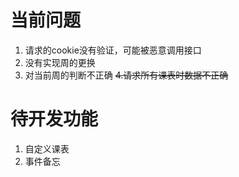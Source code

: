 # 当前问题
1. 请求的cookie没有验证，可能被恶意调用接口
2. 没有实现周的更换
3. 对当前周的判断不正确
~~4.请求所有课表时数据不正确~~

# 待开发功能
1. 自定义课表
2. 事件备忘

